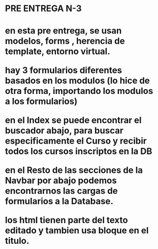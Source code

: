 # PRE ENTREGA N-3

<h1>en esta pre entrega, se usan modelos, forms , herencia de template, entorno virtual.

hay 3 formularios diferentes basados en los modulos (lo hice de otra forma, importando los modulos a los formularios)

en el Index se puede encontrar el buscador abajo, para buscar especificamente el Curso y recibir todos los cursos inscriptos en la DB

en el Resto de las secciones de la Navbar por abajo podemos encontrarnos las cargas de formularios a la Database.

los html tienen parte del texto editado y tambien usa bloque en el titulo.</h1>


